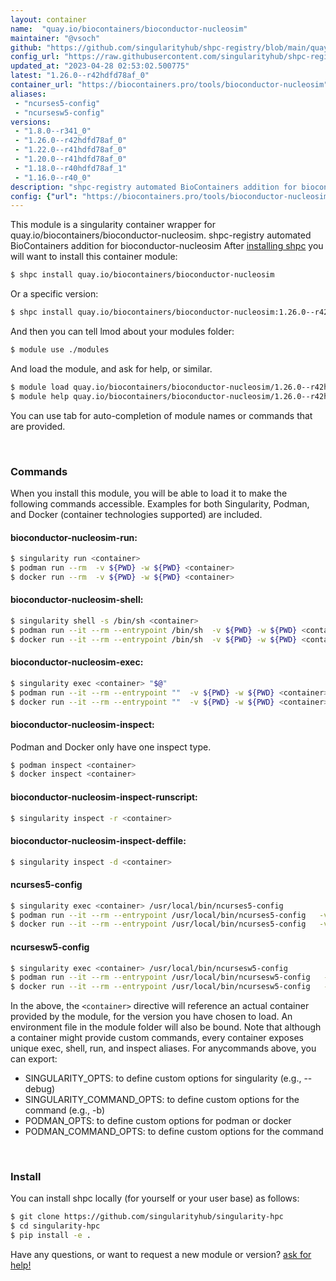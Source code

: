 ```yaml
---
layout: container
name:  "quay.io/biocontainers/bioconductor-nucleosim"
maintainer: "@vsoch"
github: "https://github.com/singularityhub/shpc-registry/blob/main/quay.io/biocontainers/bioconductor-nucleosim/container.yaml"
config_url: "https://raw.githubusercontent.com/singularityhub/shpc-registry/main/quay.io/biocontainers/bioconductor-nucleosim/container.yaml"
updated_at: "2023-04-28 02:53:02.500775"
latest: "1.26.0--r42hdfd78af_0"
container_url: "https://biocontainers.pro/tools/bioconductor-nucleosim"
aliases:
 - "ncurses5-config"
 - "ncursesw5-config"
versions:
 - "1.8.0--r341_0"
 - "1.26.0--r42hdfd78af_0"
 - "1.22.0--r41hdfd78af_0"
 - "1.20.0--r41hdfd78af_0"
 - "1.18.0--r40hdfd78af_1"
 - "1.16.0--r40_0"
description: "shpc-registry automated BioContainers addition for bioconductor-nucleosim"
config: {"url": "https://biocontainers.pro/tools/bioconductor-nucleosim", "maintainer": "@vsoch", "description": "shpc-registry automated BioContainers addition for bioconductor-nucleosim", "latest": {"1.26.0--r42hdfd78af_0": "sha256:683b0d2af42ea69be57b2ab9c5a3c61c7eacef67e7fba550e1af7ce7b0fde04d"}, "tags": {"1.8.0--r341_0": "sha256:685a84c3e33a46e48e632d2d14df119dec66e5fb00f0b00c6bf193295239582e", "1.26.0--r42hdfd78af_0": "sha256:683b0d2af42ea69be57b2ab9c5a3c61c7eacef67e7fba550e1af7ce7b0fde04d", "1.22.0--r41hdfd78af_0": "sha256:8e7da37c2a6103c4707150a1982311fe7416ece148d65cd2c51d41eeef7a3dc5", "1.20.0--r41hdfd78af_0": "sha256:98ee89b97a9470f5f09f54f0a0833750780586d9e464e4699c3c3d8d150faebe", "1.18.0--r40hdfd78af_1": "sha256:cc80ae1fa474b24b7c830ba38f00ba7dc09c3bf85f077cbad3ae1350ce766959", "1.16.0--r40_0": "sha256:c49d733e3a02367911ea08c02436d5b721ceb98981cf34da324dee2e27bee8b1"}, "docker": "quay.io/biocontainers/bioconductor-nucleosim", "aliases": {"ncurses5-config": "/usr/local/bin/ncurses5-config", "ncursesw5-config": "/usr/local/bin/ncursesw5-config"}}
---
```


This module is a singularity container wrapper for quay.io/biocontainers/bioconductor-nucleosim.
shpc-registry automated BioContainers addition for bioconductor-nucleosim
After [installing shpc](#install) you will want to install this container module:


```bash
$ shpc install quay.io/biocontainers/bioconductor-nucleosim
```

Or a specific version:

```bash
$ shpc install quay.io/biocontainers/bioconductor-nucleosim:1.26.0--r42hdfd78af_0
```

And then you can tell lmod about your modules folder:

```bash
$ module use ./modules
```

And load the module, and ask for help, or similar.

```bash
$ module load quay.io/biocontainers/bioconductor-nucleosim/1.26.0--r42hdfd78af_0
$ module help quay.io/biocontainers/bioconductor-nucleosim/1.26.0--r42hdfd78af_0
```

You can use tab for auto-completion of module names or commands that are provided.

<br>

### Commands

When you install this module, you will be able to load it to make the following commands accessible.
Examples for both Singularity, Podman, and Docker (container technologies supported) are included.

#### bioconductor-nucleosim-run:

```bash
$ singularity run <container>
$ podman run --rm  -v ${PWD} -w ${PWD} <container>
$ docker run --rm  -v ${PWD} -w ${PWD} <container>
```

#### bioconductor-nucleosim-shell:

```bash
$ singularity shell -s /bin/sh <container>
$ podman run --it --rm --entrypoint /bin/sh  -v ${PWD} -w ${PWD} <container>
$ docker run --it --rm --entrypoint /bin/sh  -v ${PWD} -w ${PWD} <container>
```

#### bioconductor-nucleosim-exec:

```bash
$ singularity exec <container> "$@"
$ podman run --it --rm --entrypoint ""  -v ${PWD} -w ${PWD} <container> "$@"
$ docker run --it --rm --entrypoint ""  -v ${PWD} -w ${PWD} <container> "$@"
```

#### bioconductor-nucleosim-inspect:

Podman and Docker only have one inspect type.

```bash
$ podman inspect <container>
$ docker inspect <container>
```

#### bioconductor-nucleosim-inspect-runscript:

```bash
$ singularity inspect -r <container>
```

#### bioconductor-nucleosim-inspect-deffile:

```bash
$ singularity inspect -d <container>
```


#### ncurses5-config

```bash
$ singularity exec <container> /usr/local/bin/ncurses5-config
$ podman run --it --rm --entrypoint /usr/local/bin/ncurses5-config   -v ${PWD} -w ${PWD} <container> -c " $@"
$ docker run --it --rm --entrypoint /usr/local/bin/ncurses5-config   -v ${PWD} -w ${PWD} <container> -c " $@"
```


#### ncursesw5-config

```bash
$ singularity exec <container> /usr/local/bin/ncursesw5-config
$ podman run --it --rm --entrypoint /usr/local/bin/ncursesw5-config   -v ${PWD} -w ${PWD} <container> -c " $@"
$ docker run --it --rm --entrypoint /usr/local/bin/ncursesw5-config   -v ${PWD} -w ${PWD} <container> -c " $@"
```



In the above, the `<container>` directive will reference an actual container provided
by the module, for the version you have chosen to load. An environment file in the
module folder will also be bound. Note that although a container
might provide custom commands, every container exposes unique exec, shell, run, and
inspect aliases. For anycommands above, you can export:

 - SINGULARITY_OPTS: to define custom options for singularity (e.g., --debug)
 - SINGULARITY_COMMAND_OPTS: to define custom options for the command (e.g., -b)
 - PODMAN_OPTS: to define custom options for podman or docker
 - PODMAN_COMMAND_OPTS: to define custom options for the command

<br>

### Install

You can install shpc locally (for yourself or your user base) as follows:

```bash
$ git clone https://github.com/singularityhub/singularity-hpc
$ cd singularity-hpc
$ pip install -e .
```

Have any questions, or want to request a new module or version? [ask for help!](https://github.com/singularityhub/singularity-hpc/issues)
